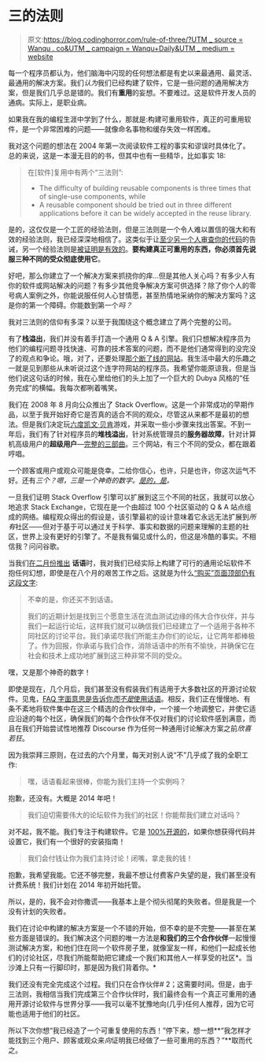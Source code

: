 # 三的法则

> 原文:[https://blog.codinghorror.com/rule-of-three/?UTM _ source = Wanqu . co&UTM _ campaign = Wanqu+Daily&UTM _ medium = website](https://blog.codinghorror.com/rule-of-three/?utm_source=wanqu.co&utm_campaign=Wanqu+Daily&utm_medium=website)



每一个程序员都认为，他们脑海中闪现的任何想法都是有史以来最通用、最灵活、最通用的解决方案。我们*认为*我们已经构建了软件，它是一些问题的通用解决方案，但是我们几乎总是错的。我们有**重用**的妄想。不要难过。这是软件开发人员的通病。实际上，是职业病。

如果我在我的编程生涯中学到了什么，那就是:构建可重用软件，真正的可重用软件，是一个非常困难的问题——就像命名事物和缓存失效一样困难。

我对这个问题的想法在 2004 年第一次阅读软件工程的事实和谬误时具体化了。总的来说，这是一本漫无目的的书，但其中也有一些精华，比如事实 18:

> 在[软件]复用中有两个“三法则”:
> 
> *   The difficulty of building reusable components is three times that of single-use components, while
> *   A reusable component should be tried out in three different applications before it can be widely accepted in the reuse library.

是的，这仅仅是一个工匠的经验法则，但是三法则是一个令人难以置信的强大和有效的经验法则，我已经深深地相信了。这类似于让[至少另一个人审查你的代码](http://www.codinghorror.com/blog/2009/02/whos-your-coding-buddy.html)的告诫，另一个经验法则是[被证明是有效的](http://www.codinghorror.com/blog/2006/01/code-reviews-just-do-it.html)。**要构建真正可重用的东西，你必须首先说服三种不同的受众彻底使用它**。

好吧，那么你建立了一个解决方案来抓挠你的痒…但是其他人关心吗？有多少人有你的软件或网站解决的问题？有多少其他竞争解决方案可供选择？除了你个人的零号病人案例之外，你能说服任何人心甘情愿，甚至热情地采纳你的解决方案吗？这是你的第一个障碍。你能数到第一个*吗？*

我对三法则的信仰有多深？以至于我围绕这个概念建立了两个完整的公司。

有了**栈溢出**，我们并没有着手打造一个通用 Q & A 引擎。我们只想解决程序员为他们的编程问题寻找快速、可靠的技术答案的问题，而不是他们通常得到的没完没了的观点和争论。哦，对了，还要处理[那个断了线的网站](http://www.codinghorror.com/blog/2009/03/whos-your-arch-enemy.html)。我生活中最大的乐趣之一就是见到那些从未听说过这个连字符网站的程序员。我希望你能原谅我，但是当他们说这句话的时候，我在心里给他们的头上加了一个巨大的 Dubya 风格的“任务完成”的横幅。我每次都咧着嘴笑。

我们在 2008 年 8 月向公众推出了 Stack Overflow。这是一个非常成功的早期作品，以至于我开始好奇它是否真的适合不同的观众，尽管这从来都不是最初的想法。但是我们决定玩[六度凯文·贝肯](http://en.wikipedia.org/wiki/Six_Degrees_of_Kevin_Bacon)游戏，并采取一些小步骤来找出答案。不到一年后，我们有了针对程序员的**堆栈溢出**，针对系统管理员的**服务器故障**，针对计算机高级用户的**超级用户**—[完整的三部曲](http://blog.stackoverflow.com/2009/05/the-stack-overflow-trilogy/)。三个网站，有三个不同的受众，都在跟着哼唱。

一个顾客或用户或观众可能是侥幸。二给你信心，也许，只是也许，你这次运气不好。还有*三个？嗯，三是一个神奇的数字。[是的，是](http://www.youtube.com/watch?v=aU4pyiB-kq0)。*

一旦我们证明 Stack Overflow 引擎可以扩展到这三个不同的社区，我就可以放心地追求 Stack Exchange，它现在是一个由超过 100 个社区驱动的 Q & A 站点组成的网络。编程观众得出的假设是，该引擎最初的设计意味着它永远无法扩展到*所有*社区——但对于基于可以通过关于科学、事实和数据的问题来理解的主题的社区，世界上没有更好的引擎了。不是我有偏见或什么的，但这是冷酷的事实。不相信我？问问谷歌。

当我们[在二月份推出](http://www.codinghorror.com/blog/2013/02/civilized-discourse-construction-kit.html) **话语**时，我对我们已经实际上构建了可行的通用论坛软件不抱任何幻想，即使是在八个月的艰苦工作之后。这就是为什么[“购买”页面顶部仍有这段文字](https://www.discourse.org/buy/):

> 不幸的是，你还买不到话语。
> 
> 我们的近期计划是找到三个愿意生活在流血测试边缘的伟大合作伙伴，并与我们一起运行论坛，这样我们就可以确信我们已经建立了一个适用于各种不同社区的讨论平台。我们承诺尽我们所能主办你们的论坛，让它两年都棒极了。作为回报，你承诺与我们合作，消除话语中的所有不愉快，并确保它在社会和技术上成功地扩展到这三种非常不同的受众。

嘿，又是那个神奇的数字！

即使是现在，几个月后，我们甚至没有假装我们有适用于大多数社区的开源讨论软件。见鬼，[FAQ 字面意思是告诉你*而不是*使用话语](http://www.discourse.org/faq/#switch)。相反，我们正在慢慢地、有条不紊地将软件集中在这三个精选的合作伙伴中，一个接一个地调整它，并使它适应沿途的每个社区，确保我们的每个合作伙伴不仅对我们的讨论软件感到满意，而且在我们开始尝试性地推荐 Discourse 作为任何一种通用讨论解决方案之前*欣喜若狂*。

因为我崇拜三原则，在过去的六个月里，每天对别人说“不”几乎成了我的全职工作:

> 嘿，话语看起来很棒，你能为我们主持一个实例吗？

抱歉，还没有。大概是 2014 年吧！

> 我们迫切需要伟大的论坛软件为我们的社区！你能帮我们建立对话吗？

对不起，我不能。我们专注于构建软件。它是 [100%开源的](https://github.com/discourse/discourse)，如果你想获得代码并设置它，我们有一个很好的安装指南！

> 我们会付钱让你为我们主持讨论！闭嘴，拿走我的钱！

抱歉，我希望我能。它还不够完整，我最不想让付费客户失望的是，我们甚至没有计费系统！我们计划在 2014 年初开始托管。

所以，是的，我不会对你撒谎——我基本上是个彻头彻尾的失败者。但是我是一个没有计划的失败者。

我们在讨论中构建的解决方案是一个不错的开始，但不幸的是不完整——甚至在某些方面是错误的。我们解决这个问题的唯一方法是**和我们的三个合作伙伴**一起慢慢测试解决方案，和他们住在同一个软件房子里，就像室友一样，和他们一起成长他们的讨论社区，尽我们所能帮助把它建成一个我们和其他人一样享受的社区*。当沙滩上只有一行脚印时，那是因为我们背着你。*

我们还没有完全完成这个过程。我们只在合作伙伴# 2；这需要时间。但是，由于三法则，我相信当我们完成第三个合作伙伴时，我们最终会有一个真正可重用的通用开源讨论软件与世界分享——我可以毫不犹豫地向(几乎)任何人推荐，因为它可能也适用于他们的社区。

所以下次你想“我已经造了一个可重复使用的东西！”停下来，想一想**“我怎样才能找到三个用户、顾客或观众来*向*证明我已经做了一些可重用的东西？”**取而代之。

